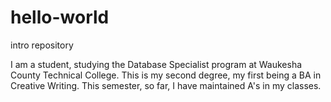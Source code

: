 # hello-world
intro repository

I am a student, studying the Database Specialist program at Waukesha County Technical College.
This is my second degree, my first being a BA in Creative Writing.
This semester, so far, I have maintained A's in my classes.
